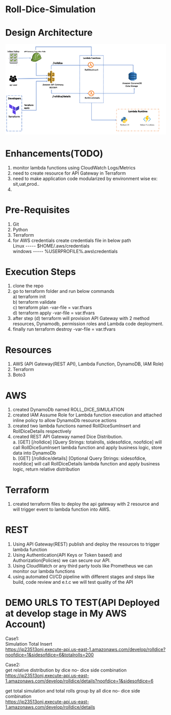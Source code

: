 # Roll-Dice-Simulation

# Design Architecture
![High Level Architecture Image](roll_dice_archirecture.png)

# Enhancements(TODO)
1. monitor lambda functions using CloudWatch Logs/Metrics
2. need to create resource for API Gateway in Terraform
3. need to make application code modularized by environment wise ex: sit,uat,prod..
4. 
# Pre-Requisites
1. Git
2. Python
3. Terraform
4. for AWS credentials create credentials file in below path  <br />
    Linux   ----- $HOME/.aws/credentials  <br />
    windows ----- %USERPROFILE%\.aws\credentials  <br />

# Execution Steps
1. clone the repo
2. go to terraform folder and run below commands <br />
     a) terraform init <br />
     b) terraform validate <br />
     c) terraform plan -var-file = var.tfvars   <br />
     d) terraform apply -var-file = var.tfvars  <br />
3. after step (d) terraform will provision API Gateway with 2 method resources, Dynamodb, permission roles and Lambda code deployment.
4. finally run terraform destroy -var-file = var.tfvars

# Resources
1. AWS (API Gateway(REST API), Lambda Function, DynamoDB, IAM Role)
2. Terraform
3. Boto3 

# AWS
1. created DynamoDb named ROLL_DICE_SIMULATION
2. created IAM Assume Role for Lambda function execution and attached inline policy to allow DynamoDb resource actions
3. created two lambda functions named RollDiceSumInsert and RollDiceDetails respectively
4. created REST API Gateway named Dice Distribution.  <br />
    a. [GET] [/rolldice] [Query Strings: totalrolls, sidesofdice, noofdice] will call RollDiceSumInsert lambda function
       and apply business logic, store data into DynamoDb  <br />
    b. [GET] [/rolldice/details] [Optional Query Strings: sidesofdice, noofdice] will call RollDiceDetails lambda function
       and apply business logic, return relative distribution  <br />

# Terraform
1. created terraform files to deploy the api gateway with 2 resource and will trigger event to lambda function into AWS.


# REST
1. Using API Gateway(REST) publish and deploy the resources to trigger lambda function
2. Using Authentication(API Keys or Token based) and Authorization(Policies) we can secure our API.
3. Using CloudWatch or any third party tools like Prometheus we can monitor our lambda functions
4. using automated CI/CD pipeline with different stages and steps like build, code review and e.t.c we will test quality of the API  

# DEMO URLS TO TEST(API Deployed at develop stage in My AWS Account)
 
 Case1:  <br />
 Simulation Total Insert <br />
 https://jp23513onj.execute-api.us-east-1.amazonaws.com/develop/rolldice?noofdice=1&sidesofdice=6&totalrolls=200 <br />
 
 Case2: <br />
 get relative distribution by dice no- dice side combination <br />
 https://jp23513onj.execute-api.us-east-1.amazonaws.com/develop/rolldice/details?noofdice=1&sidesofdice=6 <br />
 
 get total simulation and total rolls group by all dice no- dice side combination <br />
 https://jp23513onj.execute-api.us-east-1.amazonaws.com/develop/rolldice/details
 
 